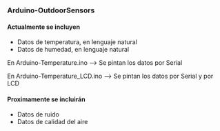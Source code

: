 ### Arduino-OutdoorSensors

#### Actualmente se incluyen
* Datos de temperatura, en lenguaje natural
* Datos de humedad, en lenguaje natural

En Arduino-Temperature.ino --> Se pintan los datos por Serial

En Arduino-Temperature_LCD.ino --> Se pintan los datos por Serial y por LCD

#### Proximamente se incluirán
* Datos de ruido
* Datos de calidad del aire
